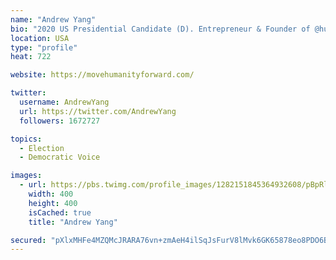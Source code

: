 ```yaml
---
name: "Andrew Yang"
bio: "2020 US Presidential Candidate (D). Entrepreneur & Founder of @humanityforward My book: http://bit.ly/2POZplk Join the movement: http://movehumanityforward.com"
location: USA
type: "profile"
heat: 722

website: https://movehumanityforward.com/

twitter:
  username: AndrewYang
  url: https://twitter.com/AndrewYang
  followers: 1672727

topics:
  - Election
  - Democratic Voice

images:
  - url: https://pbs.twimg.com/profile_images/1282151845364932608/pBpRlBlt_400x400.jpg
    width: 400
    height: 400
    isCached: true
    title: "Andrew Yang"

secured: "pXlxMHFe4MZQMcJRARA76vn+zmAeH4ilSqJsFurV8lMvk6GK65878eo8PDO6BXzqTp//XuymEksh1I3/54+aoEXUMbEH5/fCFgNTMgQfuoapPSGbrCkPJuiESsvl3j1sI9FUanl6wGy3WzcdwCjfEI8m/hMu5+5KO/zSwUlWjVH1Eroemyxa1xYgDnUX986JIHppZQX5/wnRYvKzoD4z/m9h8hedoPoUp6oPuvxFy3WGOm3bMMArcLZ50HbDStq+Kbk4/wPX0h5eqt9kMq6zyI5bojtFzaCIre0p4Ir4stqDTZKdxF4K2rWwc18uK0Y4JSi845ru+xS6+h/lZ2YOV0XYdejL6HIZm0lWg9Im4vhL4t2B1KesxYZp+aXfAHui;wNxxuHxYB8nlCBZ1FUw7SA=="
---
```


